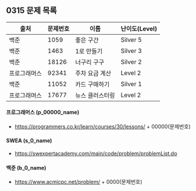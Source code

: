 
## 0315 문제 목록


| 출처         | 문제번호 | 이름            | 난이도(Level) |
| ------------ | -------- | --------------- | ------------- |
| 백준         | 1059     | 좋은 구간       | Silver 5      |
| 백준         | 1463     | 1로 만들기      | Silver 3      |
| 백준         | 18126    | 너구리 구구     | Silver 2      |
| 프로그래머스 | 92341    | 주차 요금 계산  | Level 2       |
| 백준         | 11052    | 카드 구매하기   | Silver 1      |
| 프로그래머스 | 17677    | 뉴스 클러스터링 | Level 2       |



#### 프로그래머스 (p_00000_name)

- https://programmers.co.kr/learn/courses/30/lessons/ + 00000(문제번호)

#### SWEA (s_0_name)

- https://swexpertacademy.com/main/code/problem/problemList.do

#### 백준 (b_0_name)

- https://www.acmicpc.net/problem/ + 0000(문제번호)

